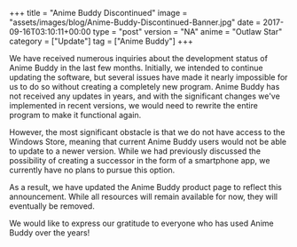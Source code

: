 +++
title = "Anime Buddy Discontinued"
image = "assets/images/blog/Anime-Buddy-Discontinued-Banner.jpg"
date = 2017-09-16T03:10:11+00:00
type = "post"
version = "NA"
anime = "Outlaw Star"
category = ["Update"]
tag = ["Anime Buddy"]
+++

We have received numerous inquiries about the development status of Anime Buddy in the last few months. Initially, we
intended to continue updating the software, but several issues have made it nearly impossible for us to do so without
creating a completely new program. Anime Buddy has not received any updates in years, and with the significant changes
we've implemented in recent versions, we would need to rewrite the entire program to make it functional again.

However, the most significant obstacle is that we do not have access to the Windows Store, meaning that current Anime
Buddy users would not be able to update to a newer version. While we had previously discussed the possibility of
creating a successor in the form of a smartphone app, we currently have no plans to pursue this option.

As a result, we have updated the Anime Buddy product page to reflect this announcement. While all resources will remain
available for now, they will eventually be removed.

We would like to express our gratitude to everyone who has used Anime Buddy over the years!
